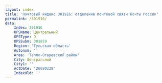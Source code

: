 ```yaml
---
layout: index
title: 'Почтовый индекс 301916: отделение почтовой связи Почты России'
permalink: /301916/
data:
    Index: 301916
    OPSName: Центральный
    OPSType: О
    OPSSubm: 301859
    Region: 'Тульская область'
    Autonom: ''
    Area: 'Тепло-Огаревский район'
    City: Центральный
    City1: ''
    ActDate: '20080228'
    IndexOld: ''
---
```

